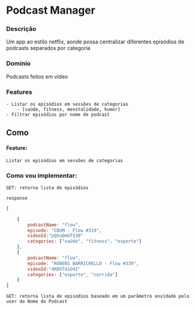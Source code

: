 # Podcast Manager

### Descrição
Um app ao estilo netflix, aonde possa centralizar diferentes episódios de podcasts separados por categoria

### Domínio
Podcasts feitos em vídeo


### Features
    - Listar os episódios em sessões de categorias
        - [saúde, fitness, menstalidade, humor]
    - Filtrar episódios por nome de podcast


## Como

#### Feature:
    Listar os episódios em sessões de categorias

### Como vou implementar:
    GET: retorna lista de episódios

    response
``` js
[

    {
        podcastName: "flow",
        episode: "CBUM - Flow #319",
        videoId:"pQSuQmUfS30"
        categories: ["saúde", "fitness", "esporte"]
    },
    {
        podcastName: "flow",
        episode: "RUBENS BARRICHELLO - Flow #339",
        videoId:"4KDGTdiO4I"
        categories: ["esporte", "corrida"]
    }
]
```


    GET: retorna lista de episódios baseado em um parâmetro envidado pelo user do Nome do Podcast

